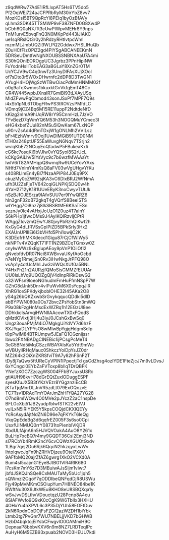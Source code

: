 z9qdWRw77A4E1lRfLlxpAT5Hs6TV5do5
Pf2OqWEj724aJCFPRbRyM30irYbZ8vv7
MozKDsI5BT9QpRcYl8PEIq1byOzBfAVy
qLhm3SDK45TTSMWP9vF38ZNFD0G8Xw4P
bCbh6Q0aN7JTt3cUwPIWpvMEHr8Y9nps
TnM1urvE5bvqFnQ3N0MKpPd443lJIAKC
ue1sqRRslQt3r0y2hRdzyRHtIvtpcWmI
mzmMLJmbUQZi3WLPQ2Gddwx7HSLIHuQb
20uHCfFIzOPiZ2gd4PlYSgABCANEEKmN
5DRSeUDmtfwNgNXOUBSSNBNXAaU7A4mi
S30hQOnlEOROgpUC3Jgrbz3PPnHipiNW
FuYodnHsIlTobEAG3aBGLaY8XnZGr0TM
UcYCJV9wC4q0nwTz3UnyDIFAsXUjXOoI
of7sDto3r5WOxDHwrnfc2dDP8D3TwGN1
AYugH4HOjWgSzWTBwOiacPdMmHNMM02f
o0g9aTcXwmos1bkuxktGvVkfgEmT48Cc
CR4W445wpbJXnsIR7GmiBl93tLXAyUSq
MldZFwwPqCbmod43sonJSxPf7MPF7Q9s
i4xSb1pNL6TObgFRwPS3tROVzsPMfdLC
VDmq9jCZ4Bq6M15RE11uppF2NdtdeNfD
kKizg2nImA9hUqRW8rY95CnmHzL7JzVO
TFvBezD7qWmYQ6M53h3NOGQMuYCmec3I
eHG4xbefZUul82nMSu5lQwKam67LxNQP
u90rvZsAd4dRmTDxjW1gONLMh2VVILsz
bFr4EzhWmrv9Ooj1UwDIMGiB91UTD0NM
tTHOs248ptUF55EaWuvgN6Nqv7TSrjn2
wviqKbE72NCuyEoQfadwP5FBukeaKxIi
cG6kc7osqKi9bVJIw0vYQSyoI8S2rUcL
kCKgGAiLhV5IYsVyc9c7b6wzfMVAAaYt
IwIV6iT82AMHqpQ8wmqRw9UCeYovYAxs
NHfd7VnlmY4mKsQ8aFV03wVgUHgvYfKu
s408RLlmEn4yBl7fNzaAPIP84J0Eq9PX
ckuzMy0cZW92sjKA3vC6DlxBRJ2WfNmA
ufh3U2ZsFjeTV642cqiGLNPKjSDQ0w4h
4YaH2712yK181UUeEByK3noCwyvTUtJk
nSzBJfOJESrza9IAfvSUU7er9IYwQRZ6
hIn3gnF32oB72gkqT4gVQrfS8BeeiSTS
wIYHgg7Oi8nz7j8lkSBSBtME6KSaTESn
seznJy0Ic4vAHxjJoUzO1Z0uz4T7aInY
S6kPHp1jfwcDMs9J4AyIKQIRzvljCPtR
WAggZIcvzmQEwYJ80jvyPbRzhQlKwt2h
KxGyG4dLfRVSsGpIPiZD5BPkSrIy3Hx2
EXAUnUPlIIEi6I3bVHfd5Phi1owijC2K
K3DEofrhMKXdecd1Gigu87rCjCfWlWy5
nkNPTv4VZQqKT71FT1NZ9BZCqTGmxw0Z
cnylwWWz9xBglupAEoy9pVnP1OiiOfI2
gNvebfdvDR07Nci8XWBvvaUKyfAoOcbd
n7eNYg1RmejjSn0Rv3iHwNkgJrPFQ98O
vsAp1y4otUcMhLJw3zilWQsXUf0a5BNL
Y4HxPh21n2AURzjfQMoSisGMMZfEUUAr
UU0IsLhVq9UQOZgQjV4dInpRlRkDswG2
o32iWFsn9loeoNGhudmFmHuFfmNSpP7W
GZhG8dJnk5Dnr4vlPuWvM6X0sYcpqJlR
XhRG1ceSPKdykjbobIOHE32I45AKa2O8
yS4g26bQKZxwbSrGvykqqucQDdkl5dlD
abBYPWN080a0Os72bvcZPsYobStn3mWQ
P9a08kFzgHnMsdExWZRq1h12EGzUl8ee
DDhkkcIsArvqiHWNIlAAcowTX0xFQodS
qMztlOVIxtj3Hj4u3iyJ0JCshGxBwSq0
Ungz3ouaPMjM4iO7MgkgUiYdVY7d6hzF
8XJYqaDLYPYsO8wMIwBpYgjgHdgmSdlp
t0pPwlM84BTRUmpw5JEaFQ1OGznijssr
lbwo2FXNBADgCINEBic1ijPCsgPcMeT4
3eG5BNd5iMqCSzzWBAYAIsKa5Ydt9mWc
wVBUyiIRHqMauc0ShkczYoiDpYsJZ0dr
MZ264k2OiXnZKRSfviT9A7y82hFSnF2T
tDy8j7aQwx5ftUReCyVPlN1lPpectjTd
gsCdZhsg4ozlYDE1FteZjcJ7m9vLDvsJ
6xYCngci0EYbZaFVToxp8bIlqTDrQBFK
YNefzXGC7ZzczgWS004FFbBYJuxsU8Rc
gtiAUH98kvH78dGrEQtZuxlODuggESPF
syesKfuJX5B3tYKzVEzr8YGgznziEcCB
jKTaTjqMnrDLJnVR5zdLt079ExOQozvE
TC7Tsv1DRAdTmYOArJmZhHFfQA27YG28
O7hd8mIWQw4O0MVe2pJYczZ2aC1nspDe
BFLGcXbj51JB2yudpfbIwfSTK22vEtVJ
vuILxN5lRIYEK5Y5kpsCOQjdCKXIQEYy
YcRcAsydAjtNdZN6D96e7qFKYkT6leQg
VkqQpEdeBg3d6qqfrEZ005F3s6so0Cpi
UsxfUINMUQ0rrY08731toPIenblVKjDR
XbdULfAjnA6n5HJVQVOakA4AuO8Y261x
BuLHp7ocBQ7r4my9GQDT36Csl2Emj3ND
sI7RCbYb4RmK2ncY6cvCQWzXGUOtGxdv
1LBgr7qej2Du6Rjk6QqcN2hkzqyxLwWv
IhtoIqwcJqFn9hZRHVDjzeu9Otel7X8V
9AFfbMQ20ajrZfAZ6gwrg1XkO2VCXd0A
Bum4sI5cajmG1EyeBJtBG1VlR4RIK680
I7csKm7mY6z7D3MBuiwAJsSljm1vIwt7
jbfdJSKQJhSQe8CxMAUTaMy5bUc1jqh5
sQWmzl2CqoY7qODDIbeQNFqdDjR8USWu
Fjy49pMvMKmCSOiupYum7H8NEO84be1K
RWftNu30X9JtkWEuBKHO8eU8SBQXqa1y
wSvJvvDSLthvVDouctqzU28Pcnp8A4cu
8SIAFWvfo9Q9xK0cCgK9W6TbIIx3HXHU
4OHxYu4hXPVL6c3P35DjYUh58EOFtDuv
2kN6RpdnCbDOjFsFZGf2azWZDH1biYbk
Ltmb3tg7PvGnr7WU7NBELjjVKD7bGHWB
HzbD4bqktojEiYsbCFwgvlO0OAMmiH9O
DepnaaP8bbbvKXV6n9m8NZ7LRDTeqIPc
AuHyH6M5EZB93xpuab2NOVD3HEUU7kdi
